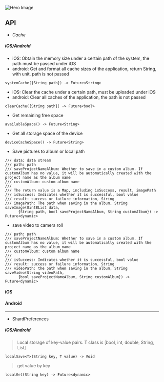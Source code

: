 
![Hero Image](https://github.com/mirshahbazi/cache/tree/main/help/app_result.png)
## API

- *Cache*

##### iOS/Android

- iOS: Obtain the memory size under a certain path of the system, the path must be passed under iOS
- android: Get and format all cache sizes of the application, return String, with unit, path is not passed
```
systemCache({String path}) -> Future<String>
```

- iOS: Clear the cache under a certain path, must be uploaded under iOS
- android: Clear all caches of the application, the path is not passed
``` 
clearCache({String path}) -> Future<bool>
```

- Get remaining free space
```
availableSpace() -> Future<String>
```

- Get all storage space of the device
```
deviceCacheSpace() -> Future<String>
```

- Save pictures to album or local path
``` 
/// data: data stream
/// path: path
/// saveProjectNameAlbum: Whether to save in a custom album. If customAlbum has no value, it will be automatically created with the project name as the album name
/// customAlbum: custom album name
///
/// The return value is a Map, including isSuccess, result, imagePath
/// isSuccess: Indicates whether it is successful, bool value
/// result: success or failure information, String
/// imagePath: The path when saving in the album, String
saveImage(Uint8List data,
      {String path, bool saveProjectNameAlbum, String customAlbum}) -> Future<dynamic>
```

- save video to camera roll
```
/// path: path
/// saveProjectNameAlbum: Whether to save in a custom album. If customAlbum has no value, it will be automatically created with the project name as the album name
/// customAlbum: custom album name
///
/// isSuccess: Indicates whether it is successful, bool value
/// result: success or failure information, String
/// videoPath: the path when saving in the album, String
saveVideo(String videoPath,
      {bool saveProjectNameAlbum, String customAlbum}) -> Future<dynamic>
```
#### iOS

#### Android

---

- ShardPreferences

##### iOS/Android
> Local storage of key-value pairs. T class is [bool, int, double, String, List<String>]
```
localSave<T>(String key, T value) -> Void
```

> get value by key
```
localGet(String key) -> Future<dynamic>
```
